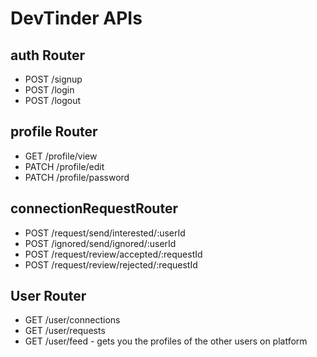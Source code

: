 # DevTinder APIs

## auth Router

- POST /signup
- POST /login
- POST /logout

## profile Router

- GET /profile/view
- PATCH /profile/edit
- PATCH /profile/password

## connectionRequestRouter

- POST /request/send/interested/:userId
- POST /ignored/send/ignored/:userId
- POST /request/review/accepted/:requestId
- POST /request/review/rejected/:requestId

## User Router

- GET /user/connections
- GET /user/requests
- GET /user/feed - gets you the profiles of the other users on platform
